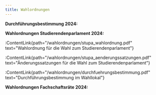 ```yaml
---
title: Wahlordnungen
---
```


**Durchführungsbestimmung 2024:**


**Wahlordnungen Studierendenparlament 2024:**

:ContentLink{path="/wahlordnungen/stupa_wahlordnung.pdf" text="Wahlordnung für die Wahl zum Studierendenparlament"}

:ContentLink{path="/wahlordnungen/stupa_aenderungssatzungen.pdf" text="Änderungssatzungen für die Wahl zum Studierendenparlament"}

:ContentLink{path="/wahlordnungen/durchfuehrungsbestimmung.pdf" text="Durchführungsbestimmung im Wahllokal"}

**Wahlordnungen Fachschaftsräte 2024:**